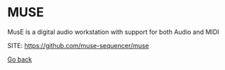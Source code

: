 # MUSE
 
 MusE is a digital audio workstation with support for both Audio and MIDI
 
 SITE: https://github.com/muse-sequencer/muse

 [Go back](https://portable-linux-apps.github.io/apps.html)
